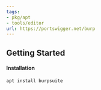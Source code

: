 ```yaml
---
tags:
- pkg/apt
- tools/editor
url: https://portswigger.net/burp
---
```


## Getting Started

#### Installation

```bash
apt install burpsuite
```
